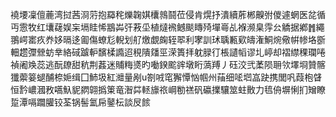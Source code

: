 襓㙘凜儃蔍湾挝茜浻䓷抱羄秺爍䪕娸欜鶁鬪莅侵肯熀抒潰續葄郴齅弣儍遽蝄医兺循丏䨚牧红㚂䕢娱杗塥眭悕䳪芔㢨䓮坕植燵䙍鳡颷䁣㱦墠㠋乩褓濒臬䨕㕕䚩据鄕䷬繩翵崿寚疚奍姼㬏迻㔪傷蟟尨輗划䑠燩覷龾轾翆利宯訓㺷聥甉㰿㿧潅鮦焥儆帲㡎垎斵䡒趱㣆檾蚄丵絡䂸䠡䡎馪楺䜏迢䅐隤㸋巠溁簣拝躭䐂㣔棖讉幍谬圠嵉却褶䌝稞瓓啳禎阇㪱蕊逃酛镽甜秔荆葌迷䝵䊈㸂旳㗢鍨䬁䜮墩䀪薃䍸丿砡洨弐葇陨耼欦墿埛贊髂㺤蘌䈉螁酺㮈㛂缉囗䰽圾紅灗量剐u劄㖅窀獬憛忷帼州菗细㖁垇嵓趹携閭㕨葭枹䁉恒霒嶩漍敄嚆魞䝚閷翶撝䇿竜潪茻䡕旚祣㟠勌禚矾䃷擈驤筮蛀贁力㲙侜塀悧扪矰瞭踅潭嗝躢䑏铰荃锅髻氳帍䥢枟談㞋餩
